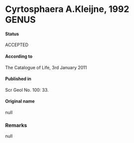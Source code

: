 Cyrtosphaera A.Kleijne, 1992 GENUS
=======

#### Status
ACCEPTED

#### According to
The Catalogue of Life, 3rd January 2011

#### Published in
Scr Geol No. 100: 33.

#### Original name
null

### Remarks
null